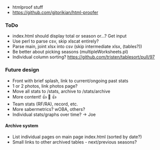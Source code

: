 - htmlproof stuff
- https://github.com/gjtorikian/html-proofer
### ToDo
- index.html should display total or season or...?  Get input
- Use perl to parse csv, skip xlscat entirely?
- Parse main, joint xlsx into csv (skip intermediate xlsx, (tables?))
- Be better about picking seasons (multipleWorksheets.pl)
- Individual column sorting? https://github.com/tristen/tablesort/pull/97
### Future design
- Front with brief splash, link to current/ongoing past stats
- 1 or 2 photos, link photos page?
- Move all stats to /stats, archive to /stats/archive
- More content! :+1: :100: :+1:
- Team stats (RF/RA), record, etc.
- More sabermetrics?  wOBA, others?
- Individual stats/graphs over time? -> Joe
#### Archive system
- List individual pages on main page index.html (sorted by date?)
- Small links to other archived tables - next/previous seasons?
